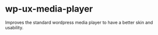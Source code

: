 # wp-ux-media-player
Improves the standard wordpress media player to have a better skin and usability.
